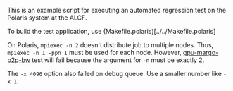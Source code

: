 This is an example script for executing an automated regression test on the 
Polaris system at the ALCF.

To build the test application, use (Makefile.polaris)[../../Makefile.polaris]

On Polaris, `mpiexec -n 2` doesn't distribute job to multiple nodes.
Thus, `mpiexec -n 1 -ppn 1` must be used for each node.
However, [gpu-margo-p2p-bw](https://github.com/HDFGroup/mochi-tests/blob/main/perf-regression/gpu-margo-p2p-bw.cu) test will fail
because the argument for `-n` must be exactly 2.

The `-x 4096` option also failed on debug queue.
Use a smaller number like `-x 1`.
